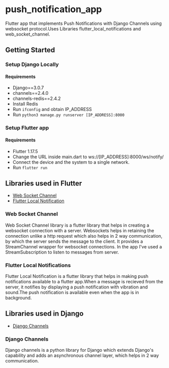 # push_notification_app

Flutter app that implements Push Notifications with Django Channels using websocket protocol.Uses Libraries flutter_local_notifications and web_socket_channel.

## Getting Started

### Setup Django Locally

#### Requirements
* Django==3.0.7
* channels==2.4.0
* channels-redis==2.4.2
* Install Redis
* Run ``ifconfig`` and obtain IP_ADDRESS
* Run ``python3 manage.py runserver [IP_ADDRESS]:8000``

### Setup Flutter app

#### Requirements
* Flutter 1.17.5
* Change the URL inside main.dart to ws://[IP_ADDRESS]:8000/ws/notify/
* Connect the device and the system to a single network.
* Run ``flutter run``

## Libraries used in Flutter

* [Web Socket Channel](https://pub.dev/packages/web_socket_channel)
* [Flutter Local Notification](https://pub.dev/packages/flutter_local_notifications)

### Web Socket Channel
Web Socket Channel library is a flutter library that helps in creating a websocket connection with a server. Websockets helps in retaining the connection unlike a http request which also helps in 2 way communication, by which the server sends the message to the client. It provides a StreamChannel wrapper for websocket connections. In the app I've used a StreamSubscription to listen to messages from server.

### Flutter Local Notifications
Flutter Local Notification is a flutter library that helps in making push notifications available to a flutter app.When a message is recieved from the server, it notifies by displaying a push notification with vibration and sound.The push notification is available even when the app is in background.

## Libraries used in Django

* [Django Channels](https://channels.readthedocs.io/en/latest/)

### Django Channels

Django channels is a python library for Django which extends Django's capability and adds an asynchronous channel layer, which helps in 2 way communication.
